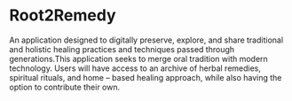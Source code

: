 # Root2Remedy
An application designed to digitally preserve, explore, and share traditional and holistic healing practices and techniques passed through generations.This application seeks to merge oral tradition with modern technology. Users will have access to an archive of herbal remedies, spiritual rituals, and home – based healing approach, while also having the option to contribute their own. 
